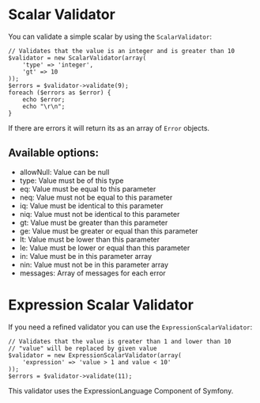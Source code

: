 # Scalar Validator

You can validate a simple scalar by using the ```ScalarValidator```:

    // Validates that the value is an integer and is greater than 10
    $validator = new ScalarValidator(array(
        'type' => 'integer',
        'gt' => 10
    ));
    $errors = $validator->validate(9);
    foreach ($errors as $error) {
        echo $error;
        echo "\r\n";
    }

If there are errors it will return its as an array of ```Error``` objects.

## Available options:

- allowNull: Value can be null
- type: Value must be of this type
- eq: Value must be equal to this parameter
- neq: Value must not be equal to this parameter
- iq: Value must be identical to this parameter
- niq: Value must not be identical to this parameter
- gt: Value must be greater than this parameter
- ge: Value must be greater or equal than this parameter
- lt: Value must be lower than this parameter
- le: Value must be lower or equal than this parameter
- in: Value must be in this parameter array
- nin: Value must not be in this parameter array
- messages: Array of messages for each error

# Expression Scalar Validator

If you need a refined validator you can use the ```ExpressionScalarValidator```:

    // Validates that the value is greater than 1 and lower than 10
    // "value" will be replaced by given value
    $validator = new ExpressionScalarValidator(array(
        'expression' => 'value > 1 and value < 10'
    ));
    $errors = $validator->validate(11);

This validator uses the ExpressionLanguage Component of Symfony.